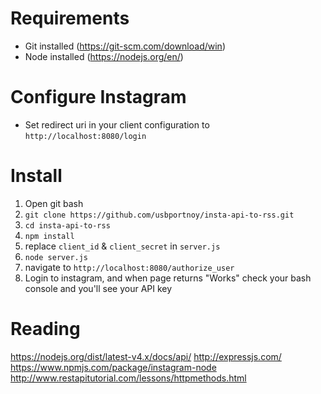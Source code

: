 # Requirements
* Git installed (https://git-scm.com/download/win)
* Node installed (https://nodejs.org/en/)


# Configure Instagram
* Set redirect uri in your client configuration to `http://localhost:8080/login`

# Install
1. Open git bash
2. `git clone https://github.com/usbportnoy/insta-api-to-rss.git`
3. `cd insta-api-to-rss`
4. `npm install`
5. replace `client_id` & `client_secret` in `server.js`
6. `node server.js`
7. navigate to `http://localhost:8080/authorize_user`
8. Login to instagram, and when page returns "Works" check your bash console and you'll see your API key

# Reading
https://nodejs.org/dist/latest-v4.x/docs/api/
http://expressjs.com/
https://www.npmjs.com/package/instagram-node
http://www.restapitutorial.com/lessons/httpmethods.html


